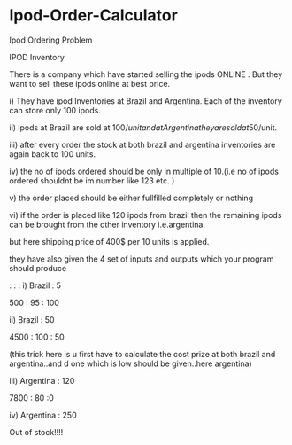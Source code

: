 # Ipod-Order-Calculator
Ipod Ordering Problem


IPOD Inventory

There is a company which have started selling the ipods ONLINE . But they want to sell these ipods online at best price.

i) They have ipod Inventories at Brazil and Argentina. Each of the inventory can store only 100 ipods.

ii) ipods at Brazil are sold at 100$/unit  and at Argentina they are sold at 50$/unit.

iii) after every order the stock at both brazil and argentina inventories are again back to 100 units.

iv) the no of ipods ordered should be only in multiple of 10.(i.e no of ipods ordered shouldnt be im number like 123 etc. )

v) the order placed should be either fullfilled completely or nothing

vi) if the order is placed like 120 ipods from brazil then the remaining ipods can be brought from the other inventory i.e.argentina.

but here shipping price of 400$ per 10 units is applied.

they have also given the 4 set of inputs and outputs which your program should produce

:
: :
i) Brazil : 5

500 : 95 : 100

ii) Brazil : 50

4500 : 100 : 50

(this trick here is u first have to calculate the cost prize at both brazil and argentina..and d one which is low should be given..here argentina)

iii) Argentina : 120

7800 : 80 :0

iv) Argentina : 250

Out of stock!!!!

